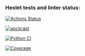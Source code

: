 ### Hexlet tests and linter status:
[![Actions Status](https://github.com/Ulia388/python-project-50/actions/workflows/hexlet-check.yml/badge.svg)](https://github.com/Ulia388/python-project-50/actions)

[![asciicast](https://asciinema.org/a/GPl0CyYMvYEljxqda7FQNAzie.svg)](https://asciinema.org/a/GPl0CyYMvYEljxqda7FQNAzie)

[![Python CI](https://github.com/Ulia388/python-project-50/actions/workflows/ci.yml/badge.svg)](https://github.com/Ulia388/python-project-50/actions/workflows/ci.yml)

[![Coverage](https://sonarcloud.io/api/project_badges/measure?project=Ulia388_python-project-50&metric=coverage)](https://sonarcloud.io/summary/new_code?id=Ulia388_python-project-50)